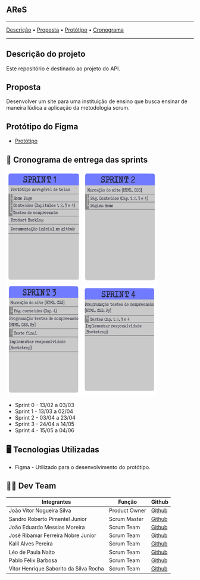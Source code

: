 <h2> AReS </h2>

---

[Descrição](https://github.com/Sandro-Pimentel/AReS/blob/main/README.md#descri%C3%A7%C3%A3o-do-projeto) • [Proposta](https://github.com/Sandro-Pimentel/AReS/blob/main/README.md#proposta) • [Protótipo](https://github.com/Sandro-Pimentel/AReS/blob/main/README.md#prot%C3%B3tipo-do-figma) • [Cronograma](https://github.com/Sandro-Pimentel/AReS/blob/main/README.md#-cronograma-das-sprints)

---

## Descrição do projeto
 Este repositório é destinado ao projeto do API.

## Proposta
 Desenvolver um site para uma instituição de ensino que busca ensinar de maneira lúdica a aplicação da metodologia scrum.

## Protótipo do Figma
* [Protótipo](https://www.figma.com)

## 📆 Cronograma de entrega das sprints


    

<div>
    <img width="200" height="300" src="https://github.com/Sandro-Pimentel/AReS/blob/main/images/Sprint1Card%20(1).png">
    <img width="200" height="300" src="https://github.com/Sandro-Pimentel/AReS/blob/main/images/Sprint2Card%20(1).png">
    <img width="200" height="300" src="https://github.com/Sandro-Pimentel/AReS/blob/main/images/Sprint3Card%20(1).png">
    <img width="200" height="300"  src="https://github.com/Sandro-Pimentel/AReS/blob/main/images/Sprint4Card%20(1).png">
</div>

+ Sprint 0 - 13/02 a 03/03
+ Sprint 1 - 13/03 a 02/04
+ Sprint 2 - 03/04 a 23/04
+ Sprint 3 - 24/04 a 14/05
+ Sprint 4 - 15/05 a 04/06

## 🖥 Tecnologias Utilizadas
+ Figma - Utilizado para o desenvolvimento do protótipo.


## 👨‍💻 Dev Team
|Integrantes|Função|Github|
| --------- | ---- | ---- |
| João Vitor Nogueira Silva|Product Owner|[Github](https://github.com/JoViHamets)|
|Sandro Roberto Pimentel Junior|Scrum Master|[Github](https://github.com/Sandro-Pimentel)|
|João Eduardo Messias Moreira|Scrum Team|[Github](https://github.com/joao-eduardo17)|
|José Ribamar Ferreira Nobre Junior|Scrum Team|[Github]()|
|Kalil Alves Pereira|Scrum Team|[Github](https://github.com/kalil004)|
|Léo de Paula Naito|Scrum Team|[Github]()|
|Pablo Félix Barbosa|Scrum Team|[Github](https://github.com/PABBARBO)|
|Vitor Henrique Saborito da Silva Rocha|Scrum Team|[Github](https://github.com/VituuSaborito)|
